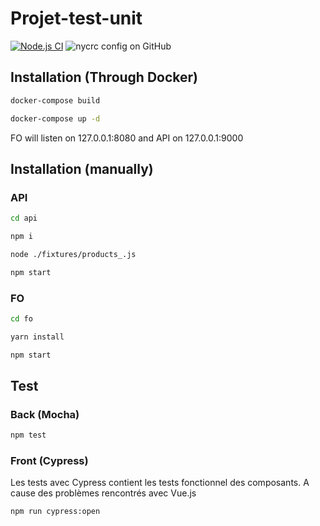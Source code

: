# Projet-test-unit
[![Node.js CI](https://github.com/raphagoo/projet-test-unit/actions/workflows/node.js.yml/badge.svg)](https://github.com/raphagoo/projet-test-unit/actions/workflows/node.js.yml) ![nycrc config on GitHub](https://img.shields.io/nycrc/raphagoo/projet-test-unit?config=api%2F.nycrc)


## Installation (Through Docker)

```sh
docker-compose build
```

```sh
docker-compose up -d
```

FO will listen on 127.0.0.1:8080 and API on 127.0.0.1:9000

## Installation (manually)

### API

```sh
cd api
```

```sh
npm i
```

```sh
node ./fixtures/products_.js
```

```sh
npm start
```

### FO

```sh
cd fo
```

```sh
yarn install
```

```sh
npm start
```

## Test
### Back (Mocha)
```sh
npm test
```

### Front (Cypress)

Les tests avec Cypress contient les tests fonctionnel des composants. A cause des problèmes rencontrés avec Vue.js

```sh
npm run cypress:open
```

